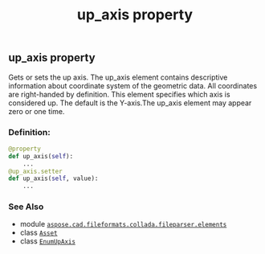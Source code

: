 ﻿---
title: up_axis property
second_title: Aspose.CAD for Python via .NET API References
description: 
type: docs
weight: 130
url: /aspose.cad.fileformats.collada.fileparser.elements/asset/up_axis/
is_root: false
---

## up_axis property


Gets or sets the up axis.
The up_axis element contains descriptive information about coordinate system of the geometric data.
All coordinates are right-handed by definition.
This element specifies which axis is considered up.
The default is the Y-axis.The up_axis element may appear zero or one time.
### Definition:
```python
@property
def up_axis(self):
    ...
@up_axis.setter
def up_axis(self, value):
    ...
```

### See Also
* module [`aspose.cad.fileformats.collada.fileparser.elements`](../../)
* class [`Asset`](/cad/python-net/aspose.cad.fileformats.collada.fileparser.elements/asset)
* class [`EnumUpAxis`](/cad/python-net/aspose.cad.fileformats.collada.fileparser.elements/enumupaxis)
